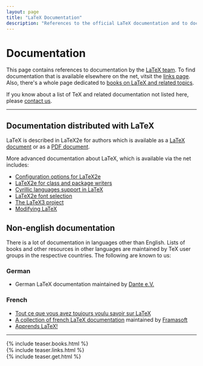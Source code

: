 ```yaml
---
layout: page
title: "LaTeX Documentation"
description: "References to the official LaTeX documentation and to documentation that is available on the net. Also contains a non-English documentation  section."
---
```


# Documentation

This page contains references to documentation by the [LaTeX team]({{site.baseurl}}/소개/). To find documentation that is available elsewhere on the net, vitsit the [links page]({{site.baseurl}}/도움/links/). Also, there's a whole page dedicated to [books on LaTeX and related topics]({{site.baseurl}}/도움/books/).

If you know about a list of TeX and related documentation not listed here, please [contact us]({{site.baseurl}}/contact/).

***

## Documentation distributed with LaTeX

LaTeX is described in LaTeX2e for authors which is available as a [LaTeX document](usrguide.tex) or as a [PDF document](usrguide.pdf).

More advanced documentation about LaTeX, which is available via the net includes: 

+ [Configuration options for LaTeX2e](cfgguide.pdf)
+ [LaTeX2e for class and package writers](clsguide.pdf)
+ [Cyrillic languages support in LaTeX](cyrguide.pdf)
+ [LaTeX2e font selection](fntguide.pdf)
+ [The LaTeX3 project](ltx3info.pdf)
+ [Modifying LaTeX](modguide.pdf)

## Non-english documentation

There is a lot of documentation in languages other than English. Lists of books and other resources in other languages are maintained by TeX user groups in the respective countries. The following are known to us:

###  German
+ German LaTeX documentation maintained by [Dante e.V.](http://www.dante.de/)

### French

+ [Tout ce que vous avez toujours voulu savoir sur LaTeX](http://lozzone.free.fr/index.php?vlunch=latex)
+ [A collection of french LaTeX documentation](http://www.framasoft.net/rubrique266.html) maintained by [Framasoft](http://www.framasoft.net/)
+ [Apprends LaTeX!](http://www.babafou.eu.org/Apprends_LaTeX/)

<hr>
<div class="row teaser">
  <section class="col cell1of3">{% include teaser.books.html %}</section>
  <section class="col cell1of3">{% include teaser.links.html %}</section>
  <section class="col cell1of3">{% include teaser.get.html %}</section>
</div>
